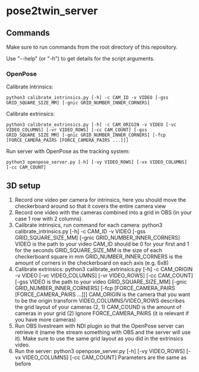 # pose2twin_server

## Commands
Make sure to run commands from the root directory of this repository.

Use "--help" (or "-h") to get details for the script arguments.

### OpenPose
Calibrate intrinsics:
```
python3 calibrate_intrinsics.py [-h] -c CAM_ID -v VIDEO [-gss GRID_SQUARE_SIZE_MM] [-gnic GRID_NUMBER_INNER_CORNERS]
```
Calibrate extrinsics:
```
python3 calibrate_extrinsics.py [-h] -c CAM_ORIGIN -v VIDEO [-vc VIDEO_COLUMNS] [-vr VIDEO_ROWS] [-cc CAM_COUNT] [-gss GRID_SQUARE_SIZE_MM] [-gnic GRID_NUMBER_INNER_CORNERS] [-fcp [FORCE_CAMERA_PAIRS [FORCE_CAMERA_PAIRS ...]]]
```
Run server with OpenPose as the tracking system:
```
python3 openpose_server.py [-h] [-vy VIDEO_ROWS] [-vx VIDEO_COLUMNS] [-cc CAM_COUNT]
```

## 3D setup
1. Record one video per camera for intrinsics, here you should move the checkerboard around so that it covers the entire camera view
2. Record one video with the cameras combined into a grid in OBS (in your case 1 row with 2 columns).
3. Calibrate intrinsics, run command for each camera:
  python3 calibrate_intrinsics.py [-h] -c CAM_ID -v VIDEO [-gss GRID_SQUARE_SIZE_MM] [-gnic GRID_NUMBER_INNER_CORNERS]
  VIDEO is the path to your video
  CAM_ID should be 0 for your first and 1 for the seconds
  GRID_SQUARE_SIZE_MM is the size of each checkerboard square in mm
  GRID_NUMBER_INNER_CORNERS is the amount of corners in the checkerboard on each axis (e.g. 6x8)
4. Calibrate extrinsics:
  python3 calibrate_extrinsics.py [-h] -c CAM_ORIGIN -v VIDEO [-vc VIDEO_COLUMNS] [-vr VIDEO_ROWS] [-cc CAM_COUNT] [-gss
  VIDEO is the path to your video
  GRID_SQUARE_SIZE_MM] [-gnic GRID_NUMBER_INNER_CORNERS] [-fcp [FORCE_CAMERA_PAIRS [FORCE_CAMERA_PAIRS ...]]]
  CAM_ORIGIN is the camera that you want to be the origin transform
  VIDEO_COLUMNS/VIDEO_ROWS describes the grid layout of your cameras (2, 1)
  CAM_COUND is the amount of cameras in your grid (2)
  Ignore FORCE_CAMERA_PAIRS (it is relevant if you have more cameras)
6. Run OBS livestream with NDI plugin so that the OpenPose server can retrieve it (name the stream something with OBS and the server will use it). Make sure to use the same grid layout as you did in the extrinsics video.
7. Run the server:
  python3 openpose_server.py [-h] [-vy VIDEO_ROWS] [-vx VIDEO_COLUMNS] [-cc CAM_COUNT]
    Parameters are the same as before
